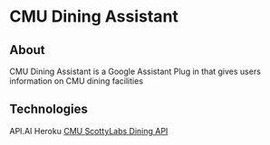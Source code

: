 # CMU Dining Assistant

## About
CMU Dining Assistant is a Google Assistant Plug in that gives users information on CMU dining facilities

## Technologies
API.AI
Heroku
[CMU ScottyLabs Dining API](https://scottylabs.org/dining-api/)

